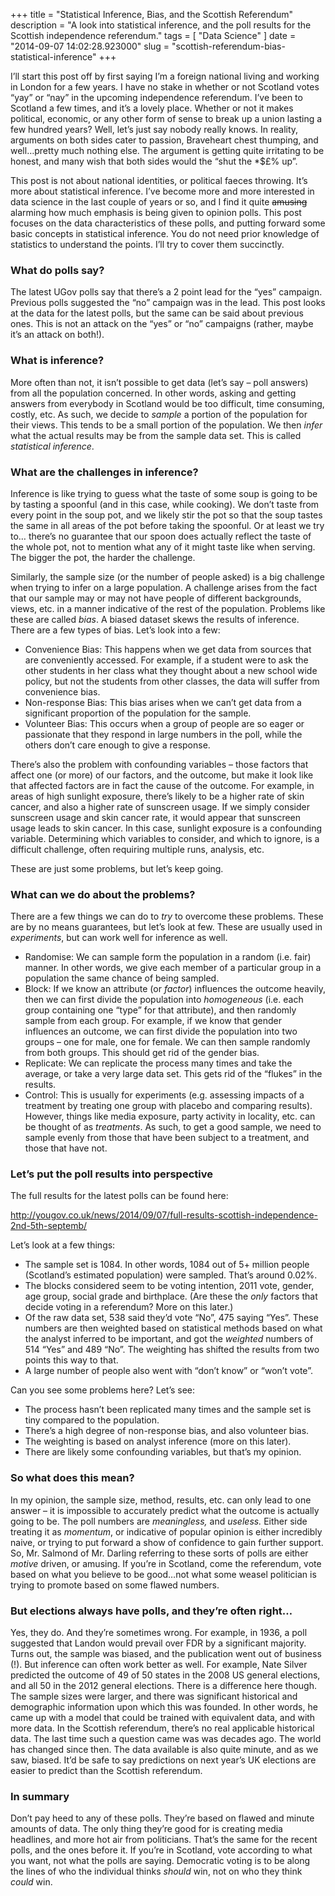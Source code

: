 
+++
title = "Statistical Inference, Bias, and the Scottish Referendum"
description = "A look into statistical inference, and the poll results for the Scottish independence referendum."
tags = [ "Data Science" ]
date = "2014-09-07 14:02:28.923000"
slug = "scottish-referendum-bias-statistical-inference"
+++
<p>I’ll start this post off by first saying I’m a foreign national living and working in London for a few years. I have no stake in whether or not Scotland votes “yay” or “nay” in the upcoming independence referendum. I’ve been to Scotland a few times, and it’s a lovely place. Whether or not it makes political, economic, or any other form of sense to break up a union lasting a few hundred years? Well, let’s just say nobody really knows. In reality, arguments on both sides cater to passion, Braveheart chest thumping, and well…pretty much nothing else. The argument is getting quite irritating to be honest, and many wish that both sides would the “shut the *$£% up”.</p> <p>This post is not about national identities, or political faeces throwing. It’s more about statistical inference. I’ve become more and more interested in data science in the last couple of years or so, and I find it quite <strike>amusing</strike> alarming how much emphasis is being given to opinion polls. This post focuses on the data characteristics of these polls, and putting forward some basic concepts in statistical inference. You do not need prior knowledge of statistics to understand the points. I’ll try to cover them succinctly.</p> <h3>What do polls say?</h3> <p>The latest UGov polls say that there’s a 2 point lead for the “yes” campaign. Previous polls suggested the “no” campaign was in the lead. This post looks at the data for the latest polls, but the same can be said about previous ones. This is not an attack on the “yes” or “no” campaigns (rather, maybe it’s an attack on both!).</p> <h3>What is inference?</h3> <p>More often than not, it isn’t possible to get data (let’s say – poll answers) from all the population concerned. In other words, asking and getting answers from everybody in Scotland would be too difficult, time consuming, costly, etc. As such, we decide to <em>sample</em> a portion of the population for their views. This tends to be a small portion of the population. We then <em>infer</em> what the actual results may be from the sample data set. This is called <em>statistical inference</em>. </p> <h3>What are the challenges in inference?</h3> <p>Inference is like trying to guess what the taste of some soup is going to be by tasting a spoonful (and in this case, while cooking). We don’t taste from every point in the soup pot, and we likely stir the pot so that the soup tastes the same in all areas of the pot before taking the spoonful. Or at least we try to… there’s no guarantee that our spoon does actually reflect the taste of the whole pot, not to mention what any of it might taste like when serving. The bigger the pot, the harder the challenge.</p> <p>Similarly, the sample size (or the number of people asked) is a big challenge when trying to infer on a large population. A challenge arises from the fact that our sample may or may not have people of different backgrounds, views, etc. in a manner indicative of the rest of the population. Problems like these are called <em>bias</em>. A biased dataset skews the results of inference. There are a few types of bias. Let’s look into a few:</p> <ul> <li>Convenience Bias: This happens when we get data from sources that are conveniently accessed. For example, if a student were to ask the other students in her class what they thought about a new school wide policy, but not the students from other classes, the data will suffer from convenience bias.</li> <li>Non-response Bias: This bias arises when we can’t get data from a significant proportion of the population for the sample.</li> <li>Volunteer Bias: This occurs when a group of people are so eager or passionate that they respond in large numbers in the poll, while the others don’t care enough to give a response.</li></ul> <p>There’s also the problem with confounding variables – those factors that affect one (or more) of our factors, and the outcome, but make it look like that affected factors are in fact the cause of the outcome. For example, in areas of high sunlight exposure, there’s likely to be a higher rate of skin cancer, and also a higher rate of sunscreen usage. If we simply consider sunscreen usage and skin cancer rate, it would appear that sunscreen usage leads to skin cancer. In this case, sunlight exposure is a confounding variable. Determining which variables to consider, and which to ignore, is a difficult challenge, often requiring multiple runs, analysis, etc.</p> <p>These are just some problems, but let’s keep going.</p> <h3>What can we do about the problems?</h3> <p>There are a few things we can do to <em>try</em> to overcome these problems. These are by no means guarantees, but let’s look at few. These are usually used in <em>experiments</em>, but can work well for inference as well.</p> <ul> <li>Randomise: We can sample form the population in a random (i.e. fair) manner. In other words, we give each member of a particular group in a population the same chance of being sampled.</li> <li>Block: If we know an attribute (or <em>factor</em>) influences the outcome heavily, then we can first divide the population into <em>homogeneous </em>(i.e. each group containing one “type” for that attribute), and then randomly sample from each group. For example, if we know that gender influences an outcome, we can first divide the population into two groups – one for male, one for female. We can then sample randomly from both groups. This should get rid of the gender bias.</li> <li>Replicate: We can replicate the process many times and take the average, or take a very large data set. This gets rid of the “flukes” in the results.</li> <li>Control: This is usually for experiments (e.g. assessing impacts of a treatment by treating one group with placebo and comparing results). However, things like media exposure, party activity in locality, etc. can be thought of as <em>treatments</em>. As such, to get a good sample, we need to sample evenly from those that have been subject to a treatment, and those that have not.</li></ul> <h3></h3> <h3>Let’s put the poll results into perspective</h3> <p>The full results for the latest polls can be found here:</p> <p><a title="http://yougov.co.uk/news/2014/09/07/full-results-scottish-independence-2nd-5th-septemb/" href="http://yougov.co.uk/news/2014/09/07/full-results-scottish-independence-2nd-5th-septemb/">http://yougov.co.uk/news/2014/09/07/full-results-scottish-independence-2nd-5th-septemb/</a>&nbsp;</p> <p>Let’s look at a few things:</p> <ul> <li>The sample set is 1084. In other words, 1084 out of 5+ million people (Scotland’s estimated population) were sampled. That’s around 0.02%. </li> <li>The blocks considered seem to be voting intention, 2011 vote, gender, age group, social grade and birthplace. (Are these the <em>only</em> factors that decide voting in a referendum? More on this later.)</li> <li>Of the raw data set, 538 said they’d vote “No”, 475 saying “Yes”. These numbers are then weighted based on statistical methods based on what the analyst inferred to be important, and got the <em>weighted</em> numbers of 514 “Yes” and 489 “No”. The weighting has shifted the results from two points this way to that.</li> <li>A large number of people also went with “don’t know” or “won’t vote”.</li></ul> <p>Can you see some problems here? Let’s see:</p> <ul> <li>The process hasn’t been replicated many times and the sample set is tiny compared to the population.</li> <li>There’s a high degree of non-response bias, and also volunteer bias.</li> <li>The weighting is based on analyst inference (more on this later).</li> <li>There are likely some confounding variables, but that’s my opinion.</li></ul> <h3>So what does this mean?</h3> <p>In my opinion, the sample size, method, results, etc. can only lead to one answer – it is impossible to accurately predict what the outcome is actually going to be. The poll numbers are <em>meaningless, </em>and <em>useless.</em> Either side treating it as <em>momentum</em>, or indicative of popular opinion is either incredibly naive, or trying to put forward a show of confidence to gain further support. So, Mr. Salmond of Mr. Darling referring to these sorts of polls are either <em>motive</em> driven, or amusing. If you’re in Scotland, come the referendum, vote based on what you believe to be good…not what some weasel politician is trying to promote based on some flawed numbers.</p> <h3>But elections always have polls, and they’re often right…</h3> <p>Yes, they do. And they’re sometimes wrong. For example, in 1936, a poll suggested that Landon would prevail over FDR by a significant majority. Turns out, the sample was biased, and the publication went out of business (!). But inference can often work better as well. For example, Nate Silver predicted the outcome of 49 of 50 states in the 2008 US general elections, and all 50 in the 2012 general elections. There is a difference here though. The sample sizes were larger, and there was significant historical and demographic information upon which this was founded. In other words, he came up with a model that could be trained with equivalent data, and with more data. In the Scottish referendum, there’s no real applicable historical data. The last time such a question came was was decades ago. The world has changed since then. The data available is also quite minute, and as we saw, biased. It’d be safe to say predictions on next year’s UK elections are easier to predict than the Scottish referendum. </p> <h3>In summary</h3> <p>Don’t pay heed to any of these polls. They’re based on flawed and minute amounts of data. The only thing they’re good for is creating media headlines, and more hot air from politicians. That’s the same for the recent polls, and the ones before it. If you’re in Scotland, vote according to what you want, not what the polls are saying. Democratic voting is to be along the lines of who the individual thinks <em>should</em> win, not on who they think <em>could </em>win.</p>
        